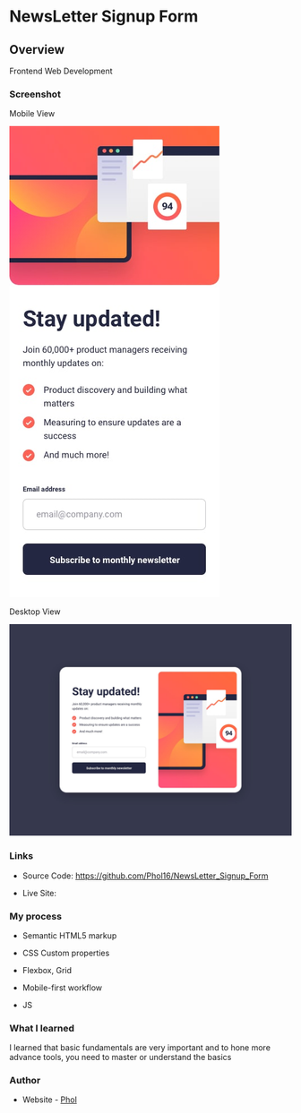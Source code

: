 # NewsLetter Signup Form

## Overview

Frontend Web Development

### Screenshot

Mobile View

<img src='./design/mobile-design.jpg' alt='Image'/>

Desktop View

<img src='./design/desktop-design.jpg' alt='Image'/>

### Links

- Source Code: https://github.com/Phol16/NewsLetter_Signup_Form

- Live Site: 

### My process

- Semantic HTML5 markup

- CSS Custom properties

- Flexbox, Grid

- Mobile-first workflow

- JS


### What I learned

I learned that basic fundamentals are very important and to hone more advance tools, you need to master or understand the basics

### Author

- Website - [Phol](https://phol.vercel.app/)